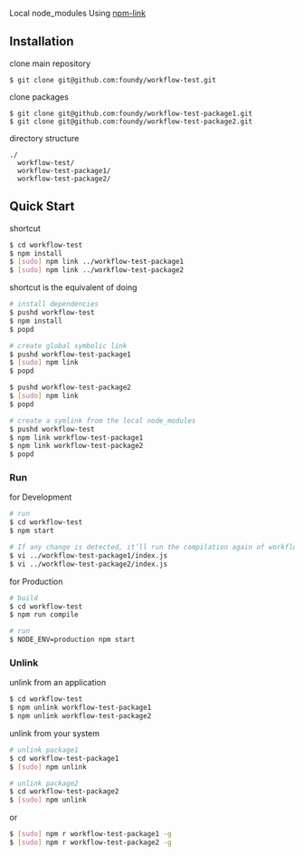 Local node_modules Using [npm-link](https://docs.npmjs.com/cli/link)

## Installation
clone main repository
```
$ git clone git@github.com:foundy/workflow-test.git
```

clone packages
```
$ git clone git@github.com:foundy/workflow-test-package1.git
$ git clone git@github.com:foundy/workflow-test-package2.git
```

directory structure
```
./
  workflow-test/
  workflow-test-package1/
  workflow-test-package2/
```

## Quick Start

shortcut
```bash
$ cd workflow-test
$ npm install
$ [sudo] npm link ../workflow-test-package1
$ [sudo] npm link ../workflow-test-package2
```

shortcut is the equivalent of doing
```bash
# install dependencies
$ pushd workflow-test
$ npm install
$ popd

# create global symbolic link
$ pushd workflow-test-package1
$ [sudo] npm link
$ popd

$ pushd workflow-test-package2
$ [sudo] npm link
$ popd

# create a symlink from the local node_modules
$ pushd workflow-test
$ npm link workflow-test-package1
$ npm link workflow-test-package2
$ popd
```

### Run

for Development
```bash
# run
$ cd workflow-test
$ npm start

# If any change is detected, it’ll run the compilation again of workflow-test
$ vi ../workflow-test-package1/index.js
$ vi ../workflow-test-package2/index.js
```

for Production
```bash
# build
$ cd workflow-test
$ npm run compile

# run
$ NODE_ENV=production npm start
```

### Unlink

unlink from an application
```bash
$ cd workflow-test
$ npm unlink workflow-test-package1
$ npm unlink workflow-test-package2
```

unlink from your system
```bash
# unlink package1
$ cd workflow-test-package1
$ [sudo] npm unlink

# unlink package2
$ cd workflow-test-package2
$ [sudo] npm unlink
```
or
```bash
$ [sudo] npm r workflow-test-package1 -g
$ [sudo] npm r workflow-test-package2 -g
```
